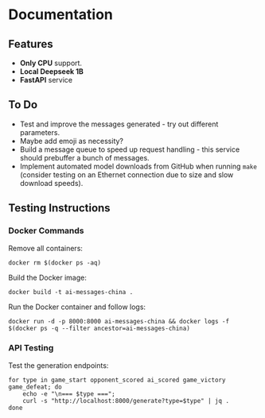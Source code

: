 # Documentation

## Features

- **Only CPU** support.
- **Local Deepseek 1B**
- **FastAPI** service

## To Do

- Test and improve the messages generated - try out different parameters.
- Maybe add emoji as necessity?
- Build a message queue to speed up request handling - this service should prebuffer a bunch of messages.
- Implement automated model downloads from GitHub when running `make` (consider testing on an Ethernet connection due to size and slow download speeds).

## Testing Instructions

### Docker Commands

Remove all containers:
```
docker rm $(docker ps -aq)
```

Build the Docker image:
```
docker build -t ai-messages-china .
```

Run the Docker container and follow logs:
```
docker run -d -p 8000:8000 ai-messages-china && docker logs -f $(docker ps -q --filter ancestor=ai-messages-china)
```

### API Testing

Test the generation endpoints:
```
for type in game_start opponent_scored ai_scored game_victory game_defeat; do
	echo -e "\n=== $type ===";
	curl -s "http://localhost:8000/generate?type=$type" | jq .
done
```
